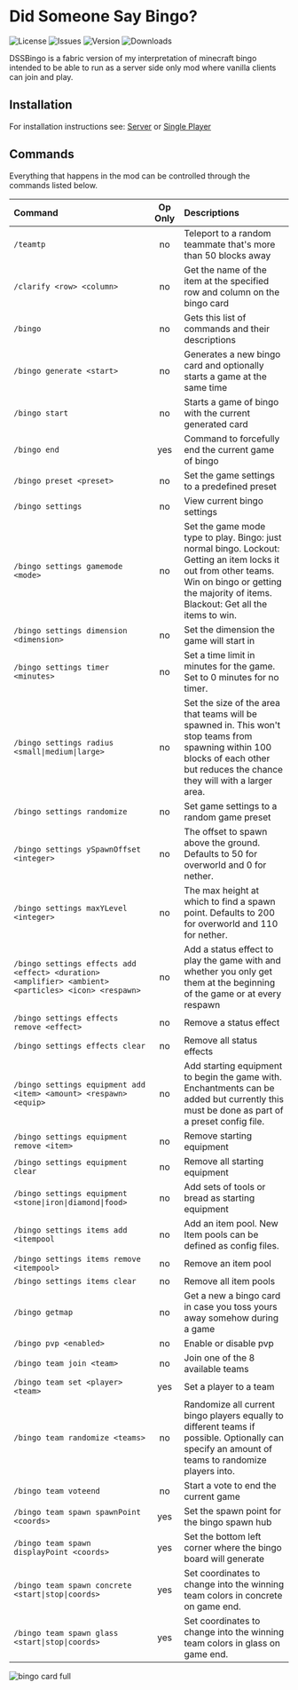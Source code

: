 # Did Someone Say Bingo?
![License](https://img.shields.io/github/license/Encrypted-Thoughts/DidSomeoneSayBingo)
![Issues](https://img.shields.io/github/issues/Encrypted-Thoughts/DidSomeoneSayBingo?label=Issues)
![Version](https://img.shields.io/github/v/tag/Encrypted-Thoughts/DidSomeoneSayBingo)
![Downloads](https://img.shields.io/github/downloads/Encrypted-Thoughts/DidSomeoneSayBingo/total)


DSSBingo is a fabric version of my interpretation of minecraft bingo intended to be able to run as a server side only mod where vanilla clients can join and play.

## Installation
For installation instructions see: [Server]() or [Single Player]() 

## Commands
Everything that happens in the mod can be controlled through the commands listed below.

| Command                                                                         | Op Only | Descriptions |
| :---                                                                            |  :---:  | :---         |
| `/teamtp`                                                                       | no      | Teleport to a random teammate that's more than 50 blocks away |
| `/clarify <row> <column>`                                                       | no      | Get the name of the item at the specified row and column on the bingo card |
| `/bingo`                                                                        | no      | Gets this list of commands and their descriptions |
| `/bingo generate <start>`                                                       | no      | Generates a new bingo card and optionally starts a game at the same time |
| `/bingo start`                                                                  | no      | Starts a game of bingo with the current generated card |
| `/bingo end`                                                                    | yes     | Command to forcefully end the current game of bingo |
| `/bingo preset <preset>`                                                        | no      | Set the game settings to a predefined preset |
| `/bingo settings`                                                               | no      | View current bingo settings |
| `/bingo settings gamemode <mode>`                                               | no      | Set the game mode type to play. Bingo: just normal bingo. Lockout: Getting an item locks it out from other teams. Win on bingo or getting the majority of items. Blackout: Get all the items to win. |
| `/bingo settings dimension <dimension>`                                         | no      | Set the dimension the game will start in |
| `/bingo settings timer <minutes>`                                               | no      | Set a time limit in minutes for the game. Set to 0 minutes for no timer. |
| <code>/bingo settings radius <small&#124;medium&#124;large></code>              | no      | Set the size of the area that teams will be spawned in. This won't stop teams from spawning within 100 blocks of each other but reduces the chance they will with a larger area. |
| `/bingo settings randomize`                                                     | no      | Set game settings to a random game preset |
| `/bingo settings ySpawnOffset <integer>`                                        | no      | The offset to spawn above the ground. Defaults to 50 for overworld and 0 for nether. |
| `/bingo settings maxYLevel <integer>`                                           | no      | The max height at which to find a spawn point. Defaults to 200 for overworld and 110 for nether. |
| `/bingo settings effects add <effect> <duration> <amplifier> <ambient> <particles> <icon> <respawn>` | no      | Add a status effect to play the game with and whether you only get them at the beginning of the game or at every respawn |
| `/bingo settings effects remove <effect>`                                       | no      | Remove a status effect |
| `/bingo settings effects clear`                                                 | no      | Remove all status effects |
| `/bingo settings equipment add <item> <amount> <respawn> <equip>`               | no      | Add starting equipment to begin the game with. Enchantments can be added but currently this must be done as part of a preset config file. |
| `/bingo settings equipment remove <item>`                                       | no      | Remove starting equipment |
| `/bingo settings equipment clear`                                               | no      | Remove all starting equipment |
| <code>/bingo settings equipment <stone&#124;iron&#124;diamond&#124;food></code> | no      | Add sets of tools or bread as starting equipment |
| `/bingo settings items add <itempool`                                           | no      | Add an item pool. New Item pools can be defined as config files. |
| `/bingo settings items remove <itempool>`                                       | no      | Remove an item pool |
| `/bingo settings items clear`                                                   | no      | Remove all item pools |
| `/bingo getmap`                                                                 | no      | Get a new a bingo card in case you toss yours away somehow during a game |
| `/bingo pvp <enabled>`                                                          | no      | Enable or disable pvp |
| `/bingo team join <team>`                                                       | no      | Join one of the 8 available teams |
| `/bingo team set <player> <team>`                                               | yes     | Set a player to a team |
| `/bingo team randomize <teams>`                                                 | no      | Randomize all current bingo players equally to different teams if possible. Optionally can specify an amount of teams to randomize players into. |
| `/bingo team voteend`                                                           | no      | Start a vote to end the current game |
| `/bingo team spawn spawnPoint <coords>`                                         | yes     | Set the spawn point for the bingo spawn hub |
| `/bingo team spawn displayPoint <coords>`                                       | yes     | Set the bottom left corner where the bingo board will generate |
| <code>/bingo team spawn concrete <start&#124;stop&#124;coords></code>           | yes     | Set coordinates to change into the winning team colors in concrete on game end. |
| <code>/bingo team spawn glass <start&#124;stop&#124;coords></code>              | yes     | Set coordinates to change into the winning team colors in glass on game end. |



![bingo card full](https://user-images.githubusercontent.com/50642352/213332281-6ba61f83-348b-4bb1-a0ee-d78bf36de9fd.png)
